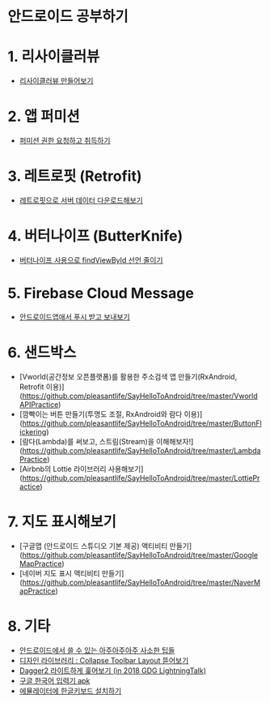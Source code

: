 # 안드로이드 공부하기

# 1. 리사이클러뷰
 - [리사이클러뷰 만들어보기](http://github.com/pleasantlife/SayHelloToAndroid/tree/master/RecyclerViewPractice)

# 2. 앱 퍼미션
 - [퍼미션 권한 요청하고 취득하기](http://github.com/pleasantlife/SayHelloToAndroid/tree/master/PermissionsPractice)

# 3. 레트로핏 (Retrofit)
 - [레트로핏으로 서버 데이터 다운로드해보기](http://github.com/pleasantlife/SayHelloToAndroid/tree/master/RetrofitPractice)

# 4. 버터나이프 (ButterKnife)
 - [버터나이프 사용으로 findViewById 선언 줄이기](http://github.com/pleasantlife/SayHelloToAndroid/tree/master/ButterKnifePractice)

# 5. Firebase Cloud Message
 - [안드로이드앱애서 푸시 받고 보내보기](https://github.com/pleasantlife/SayHelloToAndroid/tree/master/FCMPratice)

# 6. 샌드박스
 - [Vworld(공간정보 오픈플랫폼)를 활용한 주소검색 앱 만들기(RxAndroid, Retrofit 이용)]
 (https://github.com/pleasantlife/SayHelloToAndroid/tree/master/VworldAPIPractice) 
 - [깜빡이는 버튼 만들기(투명도 조절, RxAndroid와 람다 이용)]
 (https://github.com/pleasantlife/SayHelloToAndroid/tree/master/ButtonFlickering)
 - [람다(Lambda)를 써보고, 스트림(Stream)을 이해해보자!]
 (https://github.com/pleasantlife/SayHelloToAndroid/tree/master/LambdaPractice)
 - [Airbnb의 Lottie 라이브러리 사용해보기]
 (https://github.com/pleasantlife/SayHelloToAndroid/tree/master/LottiePractice)

# 7. 지도 표시해보기
 - [구글맵 (안드로이드 스튜디오 기본 제공) 액티비티 만들기]
 (https://github.com/pleasantlife/SayHelloToAndroid/tree/master/GoogleMapPractice)
 - [네이버 지도 표시 액티비티 만들기]
 (https://github.com/pleasantlife/SayHelloToAndroid/tree/master/NaverMapPractice)

# 8. 기타
- [안드로이드에서 쓸 수 있는 아주아주아주 사소한 팁들](http://github.com/pleasantlife/SayHelloToAndroid/tree/master/AndroidSmallTips)
- [디자인 라이브러리 : Collapse Toolbar Layout 뜯어보기](http://github.com/pleasantlife/SayHelloToAndroid/tree/master/CollapseToolbarPractice)
- [Dagger2 라이트하게 훑어보기 (in 2018 GDG LightningTalk)](https://github.com/pleasantlife/SayHelloToAndroid/blob/master/180202lightningTalk_dagger.md)
- [구글 한국어 입력기 apk](http://github.com/pleasantlife/SayHelloToAndroid/tree/master/koreankeyboard_v1.5.4.apk)
 - [에뮬레이터에 한글키보드 설치하기](http://bemeal2.tistory.com/42)
